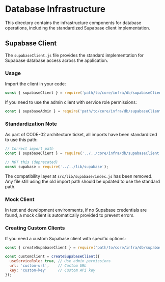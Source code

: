 # Database Infrastructure

This directory contains the infrastructure components for database operations, including the standardized Supabase client implementation.

## Supabase Client

The `supabaseClient.js` file provides the standard implementation for Supabase database access across the application. 

### Usage

Import the client in your code:

```javascript
const { supabaseClient } = require('path/to/core/infra/db/supabaseClient');
```

If you need to use the admin client with service role permissions:

```javascript
const { supabaseAdmin } = require('path/to/core/infra/db/supabaseClient');
```

### Standardization Note

As part of CODE-02 architecture ticket, all imports have been standardized to use this path:

```javascript
// Correct import path
const { supabaseClient } = require('../../core/infra/db/supabaseClient');

// NOT this (deprecated)
const supabase = require('../../lib/supabase');
```

The compatibility layer at `src/lib/supabase/index.js` has been removed. Any file still using the old import path should be updated to use the standard path.

### Mock Client

In test and development environments, if no Supabase credentials are found, a mock client is automatically provided to prevent errors.

### Creating Custom Clients

If you need a custom Supabase client with specific options:

```javascript
const { createSupabaseClient } = require('path/to/core/infra/db/supabaseClient');

const customClient = createSupabaseClient({
  useServiceRole: true, // Use admin permissions
  url: 'custom-url',    // Custom URL
  key: 'custom-key'     // Custom API key
});
``` 